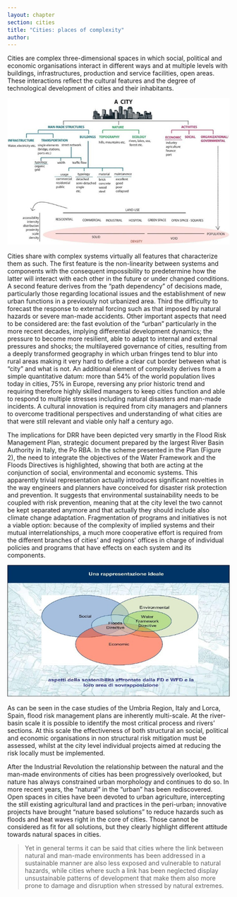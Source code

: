 ```yaml
---
layout: chapter
section: cities
title: "Cities: places of complexity"
author: 
--- 
```

Cities are complex three-dimensional spaces in which social, political and economic organisations interact in different ways and at multiple levels with buildings, infrastructures, production and service facilities, open areas. These interactions reflect the cultural features and the degree of technological development of cities and their inhabitants. 

![Figure 1: Cities at the cross-connection between the built and the natural environments, the social and economic systems](/img/chapters/2.1.1.jpg)

Cities share with complex systems virtually all features that characterize them as such. The first feature is the non-linearity between systems and components with the consequent impossibility to predetermine how the latter will interact with each other in the future or under changed conditions. A second feature derives from the “path dependency” of decisions made, particularly those regarding locational issues and the establishment of new urban functions in a previously not urbanized area. Third the difficulty to forecast the response to external forcing such as that imposed by natural hazards or severe man-made accidents. Other important aspects that need to be considered are: the fast evolution of the “urban” particularly in the more recent decades, implying differential development dynamics; the pressure to become more resilient, able to adapt to internal and external pressures and shocks; the multilayered governance of cities, resulting from a deeply transformed geography in which urban fringes tend to blur into rural areas making it very hard to define a clear cut border between what is “city” and what is not. An additional element of complexity derives from a simple quantitative datum: more than 54% of the world population lives today in cities, 75% in Europe, reversing any prior historic trend and requiring therefore highly skilled managers to keep cities function and able to respond to multiple stresses including natural disasters and man-made incidents. A cultural innovation is required from city managers and planners to overcome traditional perspectives and understanding of what cities are that were still relevant and viable only half a century ago.

<p class="box-start"></p>

The implications for DRR have been depicted very smartly in the Flood Risk Management Plan, strategic document prepared by the largest River Basin Authority in Italy, the Po RBA. 
In the scheme presented in the Plan (Figure 2), the need to integrate the objectives of the Water Framework and the Floods Directives is highlighted, showing that both are acting at the conjunction of social, environmental and economic systems. This apparently trivial representation actually introduces significant novelties in the way engineers and planners have conceived for disaster risk protection and prevention. It suggests that environmental sustainability needs to be coupled with risk prevention, meaning that at the city level the two cannot be kept separated anymore and that actually they should include also climate change adaptation. Fragmentation of programs and initiatives is not a viable option: because of the complexity of implied systems and their mutual interrelationships, a much more cooperative effort is required from the different branches of cities’ and regions’ offices in charge of individual policies and programs that have effects on each system and its components. 

![Figure 2: Interaction of systems to be considered for the integrated implementation of the Floods and the Water Framework Directives](/img/chapters/2.1.2.jpg)

As can be seen in the case studies of the Umbria Region, Italy and Lorca, Spain, flood risk management plans are inherently multi-scale. At the river-basin scale it is possible to identify the most critical process and rivers’ sections. At this scale the effectiveness of both structural an social, political and economic organisations in non structural risk mitigation must be assessed, whilst at the city level individual projects aimed at reducing the risk locally must be implemented. 

<p class="box-end"></p>

After the Industrial Revolution the relationship between the natural and the man-made environments of cities has been progressively overlooked, but nature has always constrained urban morphology and continues to do so. In more recent years, the “natural” in the “urban” has been rediscovered. Open spaces in cities have been devoted to urban agriculture, intercepting the still existing agricultural land and practices in the peri-urban; innovative projects have brought “nature based solutions” to reduce hazards such as floods and heat waves right in the core of cities. Those cannot be considered as fit for all solutions, but they clearly highlight different attitude towards natural spaces in cities. 

>Yet in general terms it can be said that cities where the link between natural and man-made environments has been addressed in a sustainable manner are also less exposed and vulnerable to natural hazards, while cities where such a link has been neglected display unsustainable patterns of development that make them also more prone to damage and disruption when stressed by natural extremes.